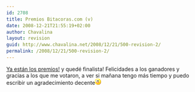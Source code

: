 ```yaml
---
id: 2708
title: Premios Bitacoras.com (v)
date: 2008-12-21T21:55:19+02:00
author: Chavalina
layout: revision
guid: http://www.chavalina.net/2008/12/21/500-revision-2/
permalink: /2008/12/21/500-revision-2/
---
```

<a href="http://www.bitacoras.com/premios/" target="_blank">Ya están los premios!</a> y quedé finalista! Felicidades a los ganadores y gracias a los que me votaron, a ver si mañana tengo más tiempo y puedo escribir un agradecimiento decente![emo](/imagenes/emoticonos/sonrisa.gif)